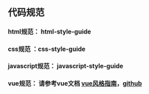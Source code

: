 ## 代码规范
#### html规范： html-style-guide
#### css规范 ：css-style-guide
#### javascript规范： javascript-style-guide
#### vue规范： 请参考vue文档 [vue风格指南](https://cn.vuejs.org/v2/style-guide/)，[github](https://github.com/pablohpsilva/vuejs-component-style-guide/blob/master/README-CN.md)

